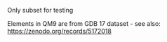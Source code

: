 Only subset for testing

Elements in QM9 are from GDB 17 dataset - see also: https://zenodo.org/records/5172018